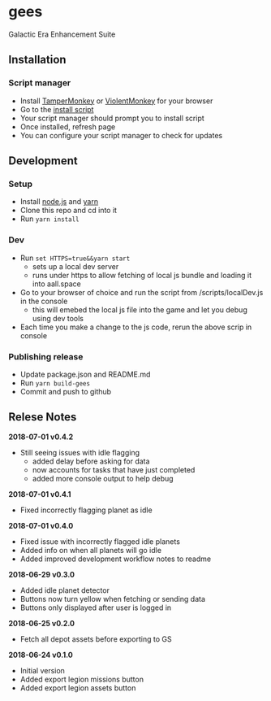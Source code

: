 # gees

Galactic Era Enhancement Suite

## Installation

### Script manager

- Install [TamperMonkey](http://tampermonkey.net) or [ViolentMonkey](https://violentmonkey.github.io/get-it) for your browser
- Go to the [install script](https://github.com/jarekb84/gees/raw/master/install/gees.user.js)
- Your script manager should prompt you to install script
- Once installed, refresh page
- You can configure your script manager to check for updates

## Development

### Setup

- Install [node.js](https://nodejs.org/en) and [yarn](https://yarnpkg.com/en/)
- Clone this repo and cd into it
- Run `yarn install`

### Dev

- Run `set HTTPS=true&&yarn start`
  - sets up a local dev server
  - runs under https to allow fetching of local js bundle and loading it into aall.space
- Go to your browser of choice and run the script from /scripts/localDev.js in the console
  - this will emebed the local js file into the game and let you debug using dev tools
- Each time you make a change to the js code, rerun the above scrip in console

### Publishing release

- Update package.json and README.md
- Run `yarn build-gees`
- Commit and push to github

## Relese Notes

**2018-07-01 v0.4.2**

- Still seeing issues with idle flagging
  - added delay before asking for data
  - now accounts for tasks that have just completed
  - added more console output to help debug

**2018-07-01 v0.4.1**

- Fixed incorrectly flagging planet as idle

**2018-07-01 v0.4.0**

- Fixed issue with incorrectly flagged idle planets
- Added info on when all planets will go idle
- Added improved development workflow notes to readme

**2018-06-29 v0.3.0**

- Added idle planet detector
- Buttons now turn yellow when fetching or sending data
- Buttons only displayed after user is logged in

**2018-06-25 v0.2.0**

- Fetch all depot assets before exporting to GS

**2018-06-24 v0.1.0**

- Initial version
- Added export legion missions button
- Added export legion assets button
